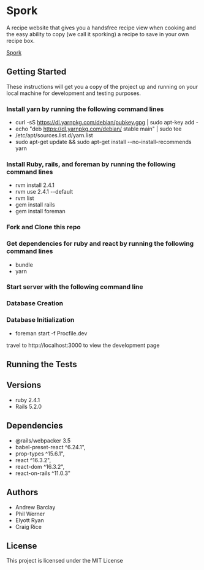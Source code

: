# Spork

A recipe website that gives you a handsfree recipe view when cooking and the easy ability to copy (we call it sporking) a recipe to save in your own recipe box.

[Spork](http://)

## Getting Started
These instructions will get you a copy of the project up and running on your local machine for development and testing purposes.

### Install yarn by running the following command lines

* curl -sS https://dl.yarnpkg.com/debian/pubkey.gpg | sudo apt-key add -
* echo "deb https://dl.yarnpkg.com/debian/ stable main" | sudo tee
* /etc/apt/sources.list.d/yarn.list
* sudo apt-get update && sudo apt-get install --no-install-recommends yarn

### Install Ruby, rails, and foreman by running the following command lines

* rvm install 2.4.1 
* rvm use 2.4.1 --default
* rvm list
* gem install rails
* gem install foreman

### Fork and Clone this repo

### Get dependencies for ruby and react by running the following command lines

* bundle
* yarn

### Start server with the following command line

### Database Creation

### Database Initialization

* foreman start -f Procfile.dev

travel to http://localhost:3000 to view the development page

## Running the Tests


## Versions

* ruby 2.4.1
* Rails 5.2.0

## Dependencies

* @rails/webpacker   3.5
* babel-preset-react   ^6.24.1",
* prop-types   ^15.6.1",
* react   ^16.3.2",
* react-dom   ^16.3.2",
* react-on-rails   ^11.0.3"

## Authors

* Andrew Barclay
* Phil Werner
* Elyott Ryan
* Craig Rice

## License

This project is licensed under the MIT License